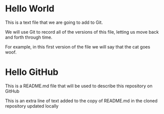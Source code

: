 # Hello World

This is a text file that we are going to add to Git.

We will use Git to record all of the versions of this file,
letting us move back and forth through time.

For example, in this first version of the file we
will say that the cat goes woof.



# Hello GitHub

This is a README.md file that will be used to describe this
repository on GitHub


This is an extra line of text added to the copy of
README.md in the cloned repository
updated locally
